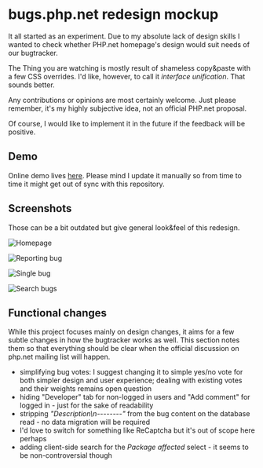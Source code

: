 # bugs.php.net redesign mockup

It all started as an experiment. Due to my absolute lack of design skills I wanted
to check whether PHP.net homepage's design would suit needs of our bugtracker.

The Thing you are watching is mostly result of shameless copy&paste with a few CSS
overrides. I'd like, however, to call it *interface unification*. That sounds
better.

Any contributions or opinions are most certainly welcome. Just please remember,
it's my highly subjective idea, not an official PHP.net proposal.

Of course, I would like to implement it in the future if the feedback will be
positive.

## Demo
Online demo lives [here](http://sobak.pl/php-bugs-mockup). Please mind I update
it manually so from time to time it might get out of sync with this repository.

## Screenshots
Those can be a bit outdated but give general look&feel of this redesign.

![Homepage](http://sobak.pl/img/screenshots/RlgdlJXy.png)

![Reporting bug](http://sobak.pl/img/screenshots/h0KlB23G.png)

![Single bug](http://sobak.pl/img/screenshots/FMquEAcZ.png)

![Search bugs](http://sobak.pl/img/screenshots/0jUOng5Q.png)

## Functional changes
While this project focuses mainly on design changes, it aims for a few subtle changes in how
the bugtracker works as well. This section notes them so that everything should be clear when
the official discussion on php.net mailing list will happen.

- simplifying bug votes: I suggest changing it to simple yes/no vote for both simpler design and
  user experience; dealing with existing votes and their weights remains open question
- hiding "Developer" tab for non-logged in users and "Add comment" for logged in - just for the
  sake of readability
- stripping *"Description\n--------"* from the bug content on the database read -  no data
  migration will be required
- I'd love to switch for something like ReCaptcha but it's out of scope here perhaps
- adding client-side search for the *Package affected* select - it seems to be non-controversial
  though
